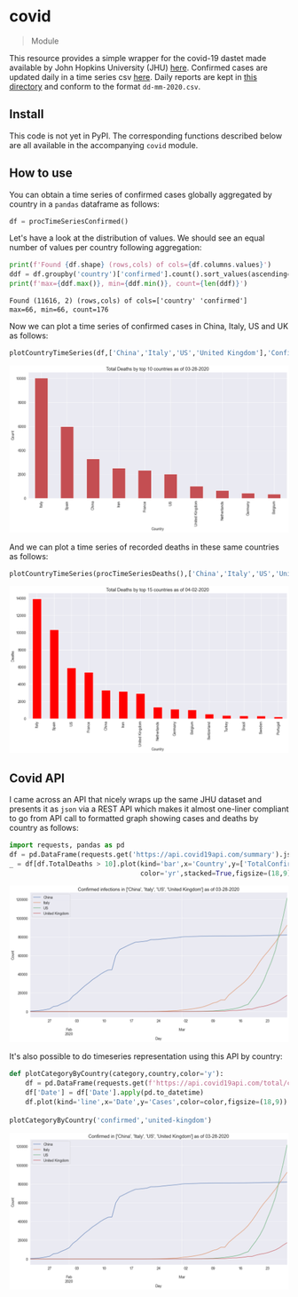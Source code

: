 # covid
> Module 


This resource provides a simple wrapper for the covid-19 dastet made available by John Hopkins University (JHU) [here](https://github.com/CSSEGISandData/COVID-19).  Confirmed cases are updated daily in a time series csv [here](https://github.com/CSSEGISandData/COVID-19/blob/master/csse_covid_19_data/csse_covid_19_time_series/time_series_19-covid-Confirmed.csv). Daily reports are kept in [this directory](https://github.com/CSSEGISandData/COVID-19/blob/master/csse_covid_19_data/csse_covid_19_daily_reports) and conform to the format `dd-mm-2020.csv`.

## Install

This code is not yet in PyPI.  The corresponding functions described below are all available in the accompanying `covid` module.

## How to use

You can obtain a time series of confirmed cases globally aggregated by country in a `pandas` dataframe as follows:

```python
df = procTimeSeriesConfirmed()
```

Let's have a look at the distribution of values.  We should see an equal number of values per country following aggregation:  

```python
print(f'Found {df.shape} (rows,cols) of cols={df.columns.values}')
ddf = df.groupby('country')['confirmed'].count().sort_values(ascending=True)
print(f'max={ddf.max()}, min={ddf.min()}, count={len(ddf)}')
```

    Found (11616, 2) (rows,cols) of cols=['country' 'confirmed']
    max=66, min=66, count=176


Now we can plot a time series of confirmed cases in China, Italy, US and UK as follows:

```python
plotCountryTimeSeries(df,['China','Italy','US','United Kingdom'],'Confirmed infections')
```


![png](docs/images/output_9_0.png)


And we can plot a time series of recorded deaths in these same countries as follows:

```python
plotCountryTimeSeries(procTimeSeriesDeaths(),['China','Italy','US','United Kingdom'],'Deaths')
```


![png](docs/images/output_11_0.png)


## Covid API

I came across an API that nicely wraps up the same JHU dataset and presents it as `json` via a REST API which makes it almost one-liner compliant to go from API call to formatted graph showing cases and deaths by country as follows:

```python
import requests, pandas as pd
df = pd.DataFrame(requests.get('https://api.covid19api.com/summary').json().get('Countries')).sort_values(by=['TotalConfirmed'],ascending=False)
_ = df[df.TotalDeaths > 10].plot(kind='bar',x='Country',y=['TotalConfirmed','TotalDeaths'],\
                                 color='yr',stacked=True,figsize=(18,9)).set_title('Covid-19 cases and deaths',size=18)
```


![png](docs/images/output_14_0.png)


It's also possible to do timeseries representation using this API by country:

```python
def plotCategoryByCountry(category,country,color='y'):
    df = pd.DataFrame(requests.get(f'https://api.covid19api.com/total/country/{country}/status/{category}').json())
    df['Date'] = df['Date'].apply(pd.to_datetime)
    df.plot(kind='line',x='Date',y='Cases',color=color,figsize=(18,9)).set_title(f'Covid-19 {category} in {country}',size=18)

plotCategoryByCountry('confirmed','united-kingdom')
```


![png](docs/images/output_16_0.png)

